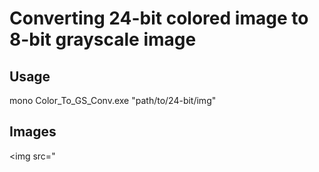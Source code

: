 # Converting 24-bit colored image to 8-bit grayscale image

## Usage

mono Color_To_GS_Conv.exe "path/to/24-bit/img"

## Images

<img src="
